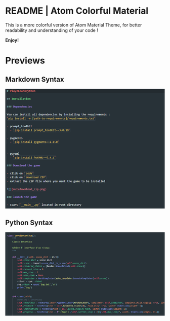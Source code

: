 # README | Atom Colorful Material

This is a more colorful version of Atom Material Theme, for better readability and understanding of your code !

**Enjoy!**

# Previews

## Markdown Syntax

![](img/Code_RyyJlBnCv8.png)

## Python Syntax

![](img/Code_svSTYliVyv.png)